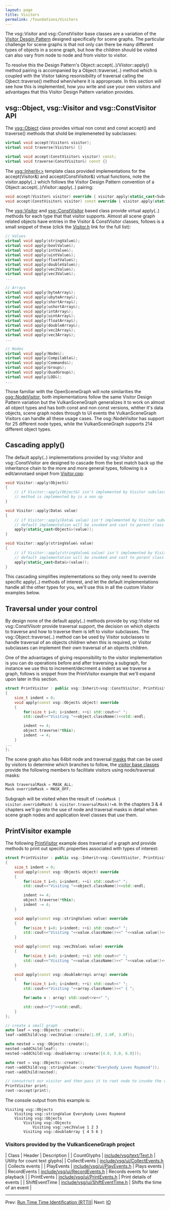 ```yaml
---
layout: page
title: Visitors
permalink: /foundations/Visitors
---
```


The vsg::Visitor and vsg::ConstVisitor base classes are a variation of the [Visitor Desgin Pattern](https://en.wikipedia.org/wiki/Visitor_pattern) designed specifically for scene graphs. The particular challenge for scene graphs is that not only can there be many different types of objects in a scene graph, but how the children should be visited can also vary from node to node and from visitor to visitor.

To resolve this the Design Pattern's Object::accept(..)/Viistor::apply() method pairing is accompanied by a Object::traverse(..) method which is coupled with the Visitor taking resonisibility of traversal calling the Ojbect::traverse() method when/where it is approproate. In this section will see how this is implemented, how you write and use your own visitors and advantages that this Visitor Design Pattern variation provides.

## vsg::Object, vsg::Visitor and vsg::ConstVisitor API

The [vsg::Object](https://github.com/vsg-dev/VulkanSceneGraph/blob/master/include/vsg/core/Object.h) class provides virtual non const and const accept() and traverse() methods that shold be implemeneted by subclasses:

~~~ cpp
virtual void accept(Visitor& visitor);
virtual void traverse(Visitor&) {}

virtual void accept(ConstVisitor& visitor) const;
virtual void traverse(ConstVisitor&) const {}
~~~

The [vsg::Inherit<>](https://github.com/vsg-dev/VulkanSceneGraph/blob/master/include/vsg/core/Inherit.h) template class provided implementations for the accept(Visitor&) and accept(ConstVisitor&) virtual functions, note the visitor.apply(..) which follows the Visitor Design Pattern convention of a Object::accept(..)/Visitor::apply(..) pairing:

~~~ cpp
void accept(Visitor& visitor) override { visitor.apply(static_cast<Subclass&>(*this)); }
void accept(ConstVisitor& visitor) const override { visitor.apply(static_cast<const Subclass&>(*this)); }
~~~


The [vsg::Visitor](https://github.com/vsg-dev/VulkanSceneGraph/blob/master/include/vsg/core/Visitor.h) and [vsg::ConstVisitor](https://github.com/vsg-dev/VulkanSceneGraph/blob/master/include/vsg/core/ConstVisitor.h) based class provide virtual apply(..) methods for each type that that visitor supports. Almost all scene graph related objects have entries in the Visitor & ConstVisitor classes, follows is a small snippet of these (click the [Visitor.h](https://github.com/vsg-dev/VulkanSceneGraph/blob/master/include/vsg/core/Visitor.h#L148) link for the full list):

~~~ cpp
// Values
virtual void apply(stringValue&);
virtual void apply(boolValue&);
virtual void apply(intValue&);
virtual void apply(uintValue&);
virtual void apply(floatValue&);
virtual void apply(doubleValue&);
virtual void apply(vec2Value&);
virtual void apply(vec3Value&);
...

// Arrays
virtual void apply(byteArray&);
virtual void apply(ubyteArray&);
virtual void apply(shortArray&);
virtual void apply(ushortArray&);
virtual void apply(intArray&);
virtual void apply(uintArray&);
virtual void apply(floatArray&);
virtual void apply(doubleArray&);
virtual void apply(vec2Array&);
virtual void apply(vec3Array&);
...

// Nodes
virtual void apply(Node&);
virtual void apply(Compilable&);
virtual void apply(Commands&);
virtual void apply(Group&);
virtual void apply(QuadGroup&);
virtual void apply(LOD&);
...
~~~

Those familiar with the OpenSceneGraph will note similarities the [osg::NodeVisitor](https://github.com/OpenSceneGraph/OpenSceneGraph/blob/master/include/osg/NodeVisitor), both implementations follow the same Visitor Design Pattern variation but the VulkanSceneGraph generalizes it to work on almost all object types and has both const and non const versions, whther it's data objects, scene graph nodes through to UI events the VulkanSceneGraph Visitors can handle all these usage cases. The osg::NodeVisitor has support for 25 different node types, while the VulkanSceneGraph supports 214 different object types.

## Cascading apply()

The default apply(..) implementations provided by vsg::Visitor and vsg::ConstVisitor are designed to cascade from the best match back up the inheritance chain to the more and more general types, following is a edit/annotaed snipet from [Visitor.cpp](https://github.com/vsg-dev/VulkanSceneGraph/blob/master/src/vsg/core/Visitor.cpp):

~~~ cpp
void Visitor::apply(Object&)
{
    // if Visitor::apply(Object&) isn't implemented by Visitor subclass this
    // method is implemented by is a non op
}

void Visitor::apply(Data& value)
{
    // if Visitor::apply(Data& value) isn't implemented by Visitor subclass this
    // default implementation will be invoked and cast to parent class Object and call above method
    apply(static_cast<Object&>(value));
}

void Visitor::apply(stringValue& value)
{
    // if Visitor::apply(stringValue& value) isn't implemented by Visitor subclass this
    // default implementation will be invoked and cast to parent class Data and call above method
    apply(static_cast<Data&>(value));
}
~~~

This cascading simplifies implementations so they only need to override specific apply(..) methods of interest, and let the default implementations handle all the other types for you, we'll use this in all the custom Visitor examples below.

## Traversal under your control

By design none of the default apply(..) methods provide by vsg::Visitor nd vsg::ConstViisotr provide traversal support, the decision on which objects to traverse and how to traverse them is left to visitor subclasses.  The vsg::Object::traverse(..) method can be used by Visitor subclasses to handle traversal of an objects children when this is required, or Visitor subclasses can implement their own traversal of an objects children.

One of the advantages of giving responsibility to the visitor implementation is you can do operations before and after traversing a subgraph, for instance we use this to increment/decrment a indent as we traverse a graph, follows is snippet from the PrintVisitor example that we'll expand upon later in this section.

~~~ cpp
struct PrintVisitor : public vsg::Inherit<vsg::ConstVisitor, PrintVisitor>
{
    size_t indent = 0;
    void apply(const vsg::Object& object) override
    {
        for(size_t i=0; i<indent; ++i) std::cout<<" ";
        std::cout<<"Visiting "<<object.className()<<std::endl;

        indent += 4;
        object.traverse(*this);
        indent -= 4;
    }
...
};
~~~

The scene graph also has 64bit node and traversal [masks](https://github.com/vsg-dev/VulkanSceneGraph/blob/master/include/vsg/core/Mask.h) that can be used by visitors to determine which branches to follow, the [visitor base classes](https://github.com/vsg-dev/VulkanSceneGraph/blob/master/include/vsg/core/Vistor.h#L140) provide the following members to facilitate visitors using node/traversal masks:

~~~ cpp
Mask traversalMask = MASK_ALL;
Mask overrideMask = MASK_OFF;
~~~

Subgraph will be visited when the result of `(nodeMask | visitor.overrideMask) & visitor.traversalMask)!=0`. In the chapters 3 & 4 chapters we'll go into the use of node and traversal masks in detail when scene graph nodes and application level classes that use them.

## PrintVisitor example

The following [PrintVisitor](https://github.com/vsg-dev/vsgTutorial/blob/master/2_Foundations/2_PrintVisitor/) example does traversal of a graph and provide methods to print out speciifc properties associated with types of interest:

~~~ cpp
struct PrintVisitor : public vsg::Inherit<vsg::ConstVisitor, PrintVisitor>
{
    size_t indent = 0;
    void apply(const vsg::Object& object) override
    {
        for(size_t i=0; i<indent; ++i) std::cout<<" ";
        std::cout<<"Visiting "<<object.className()<<std::endl;

        indent += 4;
        object.traverse(*this);
        indent -= 4;
    }

    void apply(const vsg::stringValue& value) override
    {
        for(size_t i=0; i<indent; ++i) std::cout<<" ";
        std::cout<<"Visiting "<<value.className()<<" "<<value.value()<<std::endl;
    }

    void apply(const vsg::vec3Value& value) override
    {
        for(size_t i=0; i<indent; ++i) std::cout<<" ";
        std::cout<<"Visiting "<<value.className()<<" "<<value.value()<<std::endl;
    }

    void apply(const vsg::doubleArray& array) override
    {
        for(size_t i=0; i<indent; ++i) std::cout<<" ";
        std::cout<<"Visiting "<<array.className()<<" { ";

        for(auto v : array) std::cout<<v<<" ";

        std::cout<<"}"<<std::endl;
    }
};

// create a small graph
auto leaf = vsg::Objects::create();
leaf->addChild(vsg::vec3Value::create(1.0f, 2.0f, 3.0f));

auto nested = vsg::Objects::create();
nested->addChild(leaf);
nested->addChild(vsg::doubleArray::create({4.0, 5.0, 6.0}));

auto root = vsg::Objects::create();
root->addChild(vsg::stringValue::create("Everybody Loves Raymond"));
root->addChild(nested);

// consutruct our visitor and then pass it to root node to invoke the visitor.
PrintVisitor print;
root->accept(print);
~~~

The console output from this example is:

~~~
Visiting vsg::Objects
    Visiting vsg::stringValue Everybody Loves Raymond
    Visiting vsg::Objects
        Visiting vsg::Objects
            Visiting vsg::vec3Value 1 2 3
        Visiting vsg::doubleArray { 4 5 6 }
~~~

### Visitors provided by the VulkanSceneGraph project

| Class | Header | Description |
| CountGlyphs | [include/vsg/text/Text.h](https://github.com/vsg-dev/VulkanSceneGraph/blob/master/include/vsg/text/Text.h) | Utility for count text glyphs|
| CollectEvents | [include/vsg/ui/CollectEvents.h](https://github.com/vsg-dev/VulkanSceneGraph/blob/master/include/vsg/ui/CollectEvents.h) | Collects events |
| PlayEvents | [include/vsg/ui/PlayEvents.h](https://github.com/vsg-dev/VulkanSceneGraph/blob/master/include/vsg/ui/PlayEvents.h) | Plays events |
| RecordEvents | [include/vsg/ui/RecordEvents.h](https://github.com/vsg-dev/VulkanSceneGraph/blob/master/include/vsg/ui/RecordEvents.h) | Records events for later playback |
| PrintEvents | [include/vsg/ui/PrintEvents.h](https://github.com/vsg-dev/VulkanSceneGraph/blob/master/include/vsg/ui/PrintEvents.h) | Print details of events |
| ShiftEventTime | [include/vsg/ui/ShiftEventTime.h](https://github.com/vsg-dev/VulkanSceneGraph/blob/master/include/vsg/ui/ShiftEventTime.h) | Shifts the time of an event |

<!--
|  | [](https://github.com/vsg-dev/VulkanSceneGraph/blob/master/) |
|  | [](https://github.com/vsg-dev/VulkanSceneGraph/blob/master/) |
|  | [](https://github.com/vsg-dev/VulkanSceneGraph/blob/master/) |
|  | [](https://github.com/vsg-dev/VulkanSceneGraph/blob/master/) |

include/vsg/maths/transform.h:    struct VSG_DECLSPEC ComputeTransform : public ConstVisitor

include/vsg/vk/ResourceRequirements.h:    class VSG_DECLSPEC CollectResourceRequirements : public Inherit<ConstVisitor, CollectResourceRequirements>

include/vsg/app/Trackball.h:    class VSG_DECLSPEC Trackball : public Inherit<Visitor, Trackball>
include/vsg/app/Camera.h:    class VSG_DECLSPEC FindCameras : public Inherit<Visitor, FindCameras>
include/vsg/app/CompileTraversal.h:    class VSG_DECLSPEC CompileTraversal : public Inherit<Visitor, CompileTraversal>
include/vsg/app/WindowResizeHandler.h:    class VSG_DECLSPEC WindowResizeHandler : public Inherit<Visitor, WindowResizeHandler>
include/vsg/app/CloseHandler.h:    class CloseHandler : public Inherit<Visitor, CloseHandler>

include/vsg/state/ArrayState.h:    class VSG_DECLSPEC ArrayState : public Inherit<ConstVisitor, ArrayState>

include/vsg/utils/ShaderCompiler.h:    class VSG_DECLSPEC ShaderCompiler : public Inherit<Visitor, ShaderCompiler>
include/vsg/utils/ComputeBounds.h:    class VSG_DECLSPEC ComputeBounds : public Inherit<ConstVisitor, ComputeBounds>
include/vsg/utils/AnimationPath.h:    class VSG_DECLSPEC AnimationPathHandler : public Inherit<Visitor, AnimationPathHandler>
include/vsg/utils/LoadPagedLOD.h:    class VSG_DECLSPEC LoadPagedLOD : public vsg::Visitor
include/vsg/utils/Intersector.h:    class VSG_DECLSPEC Intersector : public Inherit<ConstVisitor, Intersector>

include/vsg/raytracing/BuildAccelerationStructureTraversal.h:    class VSG_DECLSPEC BuildAccelerationStructureTraversal : public Visitor
-->

---

Prev: [Run Time Time Identification (RTTI)](RTTI.md)| Next: [IO](IO.md)

